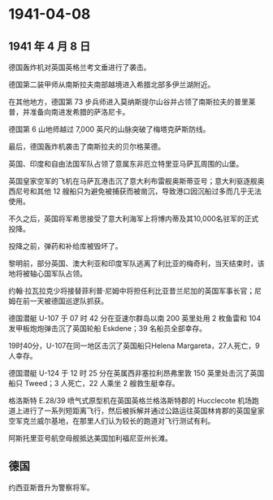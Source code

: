 # 1941-04-08

## 1941 年 4 月 8 日

德国轰炸机对英国英格兰考文垂进行了袭击。

德国第二装甲师从南斯拉夫南部越境进入希腊北部多伊兰湖附近。

在其他地方，德国第 73
步兵师进入莫纳斯提尔山谷并占领了南斯拉夫的普里莱普，并准备向南进发希腊的萨洛尼卡。

德国第 6 山地师越过 7,000 英尺的山脉突破了梅塔克萨斯防线。

最后，德国轰炸机袭击了南斯拉夫的贝尔格莱德。

英国、印度和自由法国军队占领了意属东非厄立特里亚马萨瓦周围的山堡。

英国皇家空军的飞机在马萨瓦港击沉了意大利布雷舰奥斯蒂亚号；意大利驱逐舰奥西尼号和其他
12 艘船只为避免被捕获而被凿沉，导致港口因沉船过多而几乎无法使用。

不久之后，英国将军希思接受了意大利海军上将博内蒂及其10,000名驻军的正式投降。

投降之前，弹药和补给库被毁坏了。

黎明前，部分英国、澳大利亚和印度军队逃离了利比亚的梅奇利，当天结束时，该地将被轴心国军队占领。

约翰·拉瓦拉克少将接替菲利普·尼姆中将担任利比亚昔兰尼加的英国军事长官；尼姆在前一天被德国巡逻队抓获。

德国潜艇 U-107 于 07 时 42 分在亚速尔群岛以南 200 英里处用 2 枚鱼雷和
104 发甲板炮炮弹击沉了英国轮船 Eskdene；39 名船员全部幸存。

19时40分，U-107在同一地区击沉了英国船只Helena
Margareta，27人死亡，9人幸存。

德国潜艇 U-124 于 12 时 25 分在英属西非塞拉利昂弗里敦 150
英里处击沉了英国船只 Tweed；3 人死亡，22 人乘坐 2 艘救生艇幸存。

格洛斯特 E.28/39 喷气式原型机在英国英格兰格洛斯特郡的 Hucclecote
机场跑道上进行了一系列短距离飞行，然后被拆解并通过公路运往英国林肯郡的英国皇家空军克兰威尔基地，在那里人们认为较长的跑道对飞行测试有利。

阿斯托里亚号航空母舰抵达美国加利福尼亚州长滩。

## 德国

约西亚斯晋升为警察将军。

